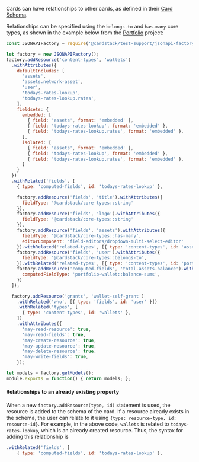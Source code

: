 Cards can have relationships to other cards, as defined in their [Card Schema](../../card-sdk/schema/).

Relationships can be specified using the `belongs-to` and `has-many` core types, as shown in the example below from the [Portfolio](https://github.com/cardstack/portfolio/tree/master/cards) project:

```js
const JSONAPIFactory = require('@cardstack/test-support/jsonapi-factory');

let factory = new JSONAPIFactory();
factory.addResource('content-types', 'wallets')
  .withAttributes({
    defaultIncludes: [
      'assets',
      'assets.network-asset',
      'user',
      'todays-rates-lookup',
      'todays-rates-lookup.rates',
    ],
    fieldsets: {
      embedded: [
        { field: 'assets', format: 'embedded' },
        { field: 'todays-rates-lookup', format: 'embedded' },
        { field: 'todays-rates-lookup.rates', format: 'embedded' },
      ],
      isolated: [
        { field: 'assets', format: 'embedded' },
        { field: 'todays-rates-lookup', format: 'embedded' },
        { field: 'todays-rates-lookup.rates', format: 'embedded' },
      ]
    }
  })
  .withRelated('fields', [
    { type: 'computed-fields', id: 'todays-rates-lookup' },

    factory.addResource('fields', 'title').withAttributes({
      fieldType: '@cardstack/core-types::string'
    }),
    factory.addResource('fields', 'logo').withAttributes({
      fieldType: '@cardstack/core-types::string'
    }),
    factory.addResource('fields', 'assets').withAttributes({
      fieldType: '@cardstack/core-types::has-many',
      editorComponent: 'field-editors/dropdown-multi-select-editor'
    }).withRelated('related-types', [{ type: 'content-types', id: 'assets' }]),
    factory.addResource('fields', 'user').withAttributes({
      fieldType: '@cardstack/core-types::belongs-to',
    }).withRelated('related-types', [{ type: 'content-types', id: 'portfolio-users' }]),
    factory.addResource('computed-fields', 'total-assets-balance').withAttributes({
      computedFieldType: 'portfolio-wallet::balance-sums',
    })
  ]);

  factory.addResource('grants', 'wallet-self-grant')
    .withRelated('who', [{ type: 'fields', id: 'user' }])
    .withRelated('types', [
      { type: 'content-types', id: 'wallets' },
    ])
    .withAttributes({
      'may-read-resource': true,
      'may-read-fields': true,
      'may-create-resource': true,
      'may-update-resource': true,
      'may-delete-resource': true,
      'may-write-fields': true,
    });

let models = factory.getModels();
module.exports = function() { return models; };

```

#### Relationships to an already existing property

When a new `factory.addResource(type, id)` statement is used, the resource is added to the schema of the card. If a resource already exists in the schema, the user can relate to it using `{type: resource-type, id: resource-id}`. For example, in the above code, `wallets` is related to `todays-rates-lookup`, which is an already created resource. Thus, the syntax for adding this relationship is 
```js
.withRelated('fields', [
    { type: 'computed-fields', id: 'todays-rates-lookup' },
```
